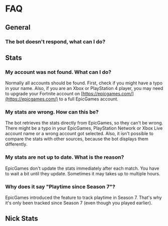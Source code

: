 # FAQ

## General

### The bot doesn't respond, what can I do?

## Stats

###  **My account was not found. What can I do?**

 Normally all accounts should be found. First, check if you might have a typo in your name. Also, if you are an Xbox or PlayStation 4 player, you may need to upgrade your Fortnite account on [https://epicgames.com/](https://epicgames.com/) to a full EpicGames account.

###  My stats are wrong. How can this be?

The bot retrieves the stats directly from EpicGames, so they can't be wrong. There might be a typo in your EpicGames, PlayStation Network or Xbox Live account name or a wrong account got selected. Also, it isn't possible to compare the stats with other sources, because the bot displays them differently.

###  My stats are not up to date. What is the reason?

EpicGames don't update the stats immediately after each match. You have to wait a bit until they update. Sometimes it may takes up to multiple hours.

###  Why does it say "Playtime since Season 7"?

EpicGames introduced the feature to track playtime in Season 7. That's why it's only been tracked since Season 7 \(even though you played earlier\).

## Nick Stats

